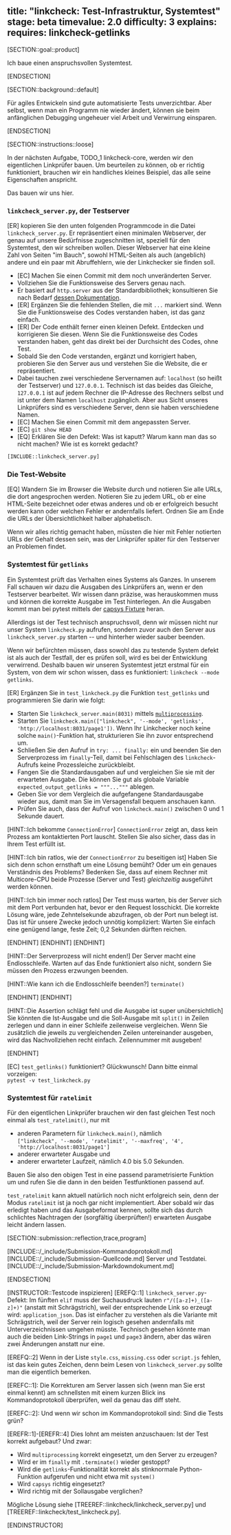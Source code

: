 title: "linkcheck: Test-Infrastruktur, Systemtest" 
stage: beta
timevalue: 2.0
difficulty: 3
explains:
requires: linkcheck-getlinks
---

[SECTION::goal::product]

Ich baue einen anspruchsvollen Systemtest.

[ENDSECTION]

[SECTION::background::default]

Für agiles Entwickeln sind gute automatisierte Tests unverzichtbar.
Aber selbst, wenn man ein Programm nie wieder ändert, können sie beim anfänglichen Debugging
ungeheuer viel Arbeit und Verwirrung einsparen.

[ENDSECTION]

[SECTION::instructions::loose]

In der nächsten Aufgabe, TODO_1 linkcheck-core, werden wir den eigentlichen Linkprüfer bauen.
Um beurteilen zu können, ob er richtig funktioniert, brauchen wir ein handliches kleines
Beispiel, das alle seine Eigenschaften anspricht.

Das bauen wir uns hier.

### `linkcheck_server.py`, der Testserver

[ER] kopieren Sie den unten folgenden Programmcode in die Datei `linkcheck_server.py`.
Er repräsentiert einen minimalen Webserver, der genau auf unsere Bedürfnisse zugeschnitten ist,
speziell für den Systemtest, den wir schreiben wollen.
Dieser Webserver hat eine kleine Zahl von Seiten "im Bauch", sowohl HTML-Seiten als auch
(angeblich) andere und ein paar mit Abruffehlern, wie der Linkchecker sie finden soll. 

- [EC] Machen Sie einen Commit mit dem noch unveränderten Server.
- Vollziehen Sie die Funktionsweise des Servers genau nach.
- Er basiert auf `http.server` aus der Standardbibliothek;
  konsultieren Sie nach Bedarf 
  [dessen Dokumentation](https://docs.python.org/3/library/http.server.html).
- [ER] Ergänzen Sie die fehlenden Stellen, die mit `...` markiert sind.
  Wenn Sie die Funktionsweise des Codes verstanden haben, ist das ganz einfach.
- [ER] Der Code enthält ferner einen kleinen Defekt.
  Entdecken und korrigieren Sie diesen.
  Wenn Sie die Funktionsweise des Codes verstanden haben, geht das direkt bei der Durchsicht des Codes, ohne Test.
- Sobald Sie den Code verstanden, ergänzt und korrigiert haben,
  probieren Sie den Server aus und verstehen Sie die Website, die er repräsentiert.
- Dabei tauchen zwei verschiedene Servernamen auf: `localhost` (so heißt der Testserver) und
  `127.0.0.1`. Technisch ist das beides das Gleiche, `127.0.0.1` ist auf jedem Rechner die IP-Adresse
  des Rechners selbst und ist unter dem Namen `localhost` zugänglich.
  Aber aus Sicht unseres Linkprüfers sind es verschiedene Server, denn sie haben verschiedene Namen.
- [EC] Machen Sie einen Commit mit dem angepassten Server.
- [EC] `git show HEAD`
- [EQ] Erklären Sie den Defekt: Was ist kaputt? Warum kann man das so nicht machen?
  Wie ist es korrekt gedacht?
<!-- time estimate: 50 min -->

```python
[INCLUDE::linkcheck_server.py]
```

### Die Test-Website

[EQ] Wandern Sie im Browser die Website durch und notieren Sie alle URLs, die dort angesprochen werden.
Notieren Sie zu jedem URL, ob er eine HTML-Seite bezeichnet oder etwas anderes
und ob er erfolgreich besucht werden kann oder welchen Fehler er andernfalls liefert.
Ordnen Sie am Ende die URLs der Übersichtlichkeit halber alphabetisch.

Wenn wir alles richtig gemacht haben, müssten die hier mit Fehler notierten URLs
der Gehalt dessen sein, was der Linkprüfer später für den Testserver an Problemen findet.
<!-- time estimate: 10 min -->


### Systemtest für `getlinks`

Ein Systemtest prüft das Verhalten eines Systems als Ganzes.
In unserem Fall schauen wir dazu die Ausgaben des Linkprüfers an, wenn er den Testserver bearbeitet.
Wir wissen dann präzise, was herauskommen muss und können die korrekte Ausgabe im Test hinterlegen.
An die Ausgaben kommt man bei pytest mittels der 
[capsys Fixture](https://docs.pytest.org/en/stable/how-to/capture-stdout-stderr.html)
heran.

Allerdings ist der Test technisch anspruchsvoll, denn wir müssen nicht nur unser System
`linkcheck.py` aufrufen, sondern zuvor auch den Server aus `linkcheck_server.py` starten
-- und hinterher wieder sauber beenden.

Wenn wir befürchten müssen, dass sowohl das zu testende System defekt ist als auch der Testfall,
der es prüfen soll, wird es bei der Entwicklung verwirrend.
Deshalb bauen wir unseren Systemtest jetzt erstmal für ein System, von dem wir schon wissen,
dass es funktioniert: `linkcheck --mode getlinks`.

[ER] Ergänzen Sie in `test_linkcheck.py` die Funktion `test_getlinks` und programmieren Sie
darin wie folgt:

- Starten Sie `linkcheck_server.main(8031)` mittels 
  [`multiprocessing`](https://docs.python.org/3/library/multiprocessing.html).
- Starten Sie `linkcheck.main(["linkcheck", '--mode', 'getlinks', 'http://localhost:8031/page1'])`.
  Wenn Ihr Linkchecker noch keine solche `main()`-Funktion hat, strukturieren Sie ihn zuvor
  entsprechend um.
- Schließen Sie den Aufruf in `try: ... finally:` ein und beenden Sie den Serverprozess im
  `finally`-Teil, damit bei Fehlschlagen des `linkcheck`-Aufrufs keine Prozessleiche zurückbleibt.
- Fangen Sie die Standardausgaben auf und vergleichen Sie sie mit der erwarteten Ausgabe.
  Die können Sie gut als globale Variable `expected_output_getlinks = """..."""` ablegen.
- Geben Sie vor dem Vergleich die aufgefangene Standardausgabe wieder aus,
  damit man Sie im Versagensfall bequem anschauen kann.
- Prüfen Sie auch, dass der Aufruf von `linkcheck.main()` zwischen 0 und 1 Sekunde dauert.

[HINT::Ich bekomme `ConnectionError`]
`ConnectionError` zeigt an, dass kein Prozess am kontaktierten Port lauscht.
Stellen Sie also sicher, dass das in Ihrem Test erfüllt ist.

[HINT::Ich bin ratlos, wie der `ConnectionError` zu beseitigen ist]
Haben Sie sich denn schon ernsthaft um eine Lösung bemüht?
Oder um ein genaues Verständnis des Problems?
Bedenken Sie, dass auf einem Rechner mit Multicore-CPU beide Prozesse (Server und Test)
_gleichzeitig_ ausgeführt werden können.

[HINT::Ich bin immer noch ratlos]
Der Test muss warten, bis der Server sich mit dem Port verbunden hat, bevor er den
Request losschickt. 
Die korrekte Lösung wäre, jede Zehntelsekunde abzufragen, ob der Port nun belegt ist.
Das ist für unsere Zwecke jedoch unnötig kompliziert: 
Warten Sie einfach eine genügend lange, feste Zeit; 0,2 Sekunden dürften reichen.

[ENDHINT]
[ENDHINT]
[ENDHINT]

[HINT::Der Serverprozess will nicht enden!]
Der Server macht eine Endlosschleife.
Warten auf das Ende funktioniert also nicht, sondern Sie müssen den Prozess
erzwungen beenden.

[HINT::Wie kann ich die Endlosschleife beenden?]
`terminate()`

[ENDHINT]
[ENDHINT]

[HINT::Die Assertion schlägt fehl und die Ausgabe ist super unübersichtlich]
Sie könnten die Ist-Ausgabe und die Soll-Ausgabe mit `split()` in Zeilen zerlegen
und dann in einer Schleife zeilenweise vergleichen.
Wenn Sie zusätzlich die jeweils zu vergleichenden Zeilen untereinander ausgeben,
wird das Nachvollziehen recht einfach. Zeilennummer mit ausgeben!

[ENDHINT]


[EC] `test_getlinks()` funktioniert? Glückwunsch! Dann bitte einmal vorzeigen:  
`pytest -v test_linkcheck.py`
<!-- time estimate: 50 min -->


### Systemtest für `ratelimit`

Für den eigentlichen Linkprüfer brauchen wir den fast gleichen Test noch einmal
als `test_ratelimit()`, nur mit 

- anderen Parametern für `linkcheck.main()`, nämlich  
  `["linkcheck", '--mode', 'ratelimit', '--maxfreq', '4', 'http://localhost:8031/page1']`
- anderer erwarteter Ausgabe und 
- anderer erwarteter Laufzeit, nämlich 4.0 bis 5.0 Sekunden.

Bauen Sie also den obigen Test in eine passend parametrisierte Funktion um
und rufen Sie die dann in den beiden Testfunktionen passend auf.

`test_ratelimit` kann aktuell natürlich noch nicht erfolgreich sein, denn der Modus
`ratelimit` ist ja noch gar nicht implementiert.
Aber sobald wir das erledigt haben und das Ausgabeformat kennen, sollte sich das durch schlichtes
Nachtragen der (sorgfältig überprüften!) erwarteten Ausgabe leicht ändern lassen.
<!-- time estimate: 10 min -->


[SECTION::submission::reflection,trace,program]

[INCLUDE::/_include/Submission-Kommandoprotokoll.md]
[INCLUDE::/_include/Submission-Quellcode.md]
Server und Testdatei.
[INCLUDE::/_include/Submission-Markdowndokument.md]

[ENDSECTION]

[INSTRUCTOR::Testcode inspizieren]
[EREFQ::1] `linkcheck_server.py`-Defekt: Im fünften `elif` muss der Suchausdruck lauten
`r"/([a-z]+)_([a-z]+)"` (anstatt mit Schrägstrich), weil der entsprechende Link so erzeugt wird:
`application_json`. 
Das ist einfacher zu verstehen als die Variante mit Schrägstrich, 
weil der Server rein logisch gesehen andernfalls mit Unterverzeichnissen umgehen müsste.
Technisch gesehen könnte man auch die beiden Link-Strings in `page1` und `page3`
ändern, aber das wären zwei Änderungen anstatt nur eine.

[EREFQ::2] Wenn in der Liste `style.css`, `missing.css` oder `script.js` fehlen, ist das
kein gutes Zeichen, denn beim Lesen von `linkcheck_server.py` sollte man die eigentlich bemerken.

[EREFC::1]: Die Korrekturen am Server lassen sich (wenn man Sie erst einmal kennt)
am schnellsten mit einem kurzen Blick ins Kommandoprotokoll überprüfen, weil da genau das diff steht.

[EREFC::2]: Und wenn wir schon im Kommandoprotokoll sind: Sind die Tests grün?

[EREFR::1]-[EREFR::4] Dies lohnt am meisten anzuschauen: Ist der Test korrekt aufgebaut?
Und zwar: 

- Wird `multiprocessing` korrekt eingesetzt, um den Server zu erzeugen?
- Wird er im `finally` mit `.terminate()` wieder gestoppt?
- Wird die `getlinks`-Funktionalität korrekt als stinknormale Python-Funktion aufgerufen und nicht etwa mit `system()`
- Wird `capsys` richtig eingesetzt? 
- Wird richtig mit der Sollausgabe verglichen?

Mögliche Lösung siehe 
[TREEREF::linkcheck/linkcheck_server.py] und
[TREEREF::linkcheck/test_linkcheck.py].

[ENDINSTRUCTOR]

